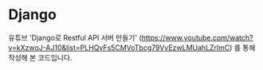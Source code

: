 # Django

유튜브 'Django로 Restful API 서버 만들기' (https://www.youtube.com/watch?v=kXzwoJ-AJ10&list=PLHQvFs5CMVoTbcg79VvEzwLMUahLZrlmC) 를 통해 작성해 본 코드입니다.
